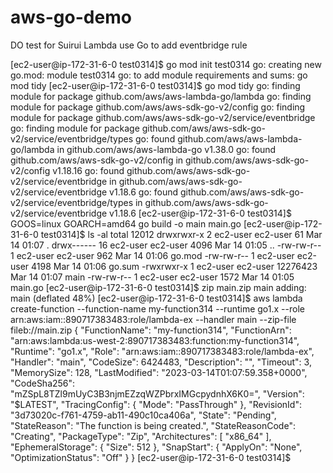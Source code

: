 # aws-go-demo
DO test for Suirui Lambda use Go to add eventbridge rule

[ec2-user@ip-172-31-6-0 test0314]$ go mod init test0314
go: creating new go.mod: module test0314
go: to add module requirements and sums:
        go mod tidy
[ec2-user@ip-172-31-6-0 test0314]$ go mod tidy
go: finding module for package github.com/aws/aws-lambda-go/lambda
go: finding module for package github.com/aws/aws-sdk-go-v2/config
go: finding module for package github.com/aws/aws-sdk-go-v2/service/eventbridge
go: finding module for package github.com/aws/aws-sdk-go-v2/service/eventbridge/types
go: found github.com/aws/aws-lambda-go/lambda in github.com/aws/aws-lambda-go v1.38.0
go: found github.com/aws/aws-sdk-go-v2/config in github.com/aws/aws-sdk-go-v2/config v1.18.16
go: found github.com/aws/aws-sdk-go-v2/service/eventbridge in github.com/aws/aws-sdk-go-v2/service/eventbridge v1.18.6
go: found github.com/aws/aws-sdk-go-v2/service/eventbridge/types in github.com/aws/aws-sdk-go-v2/service/eventbridge v1.18.6
[ec2-user@ip-172-31-6-0 test0314]$ GOOS=linux GOARCH=amd64 go build -o main main.go
[ec2-user@ip-172-31-6-0 test0314]$ ls -al
total 12012
drwxrwxr-x  2 ec2-user ec2-user       61 Mar 14 01:07 .
drwx------ 16 ec2-user ec2-user     4096 Mar 14 01:05 ..
-rw-rw-r--  1 ec2-user ec2-user      962 Mar 14 01:06 go.mod
-rw-rw-r--  1 ec2-user ec2-user     4198 Mar 14 01:06 go.sum
-rwxrwxr-x  1 ec2-user ec2-user 12276423 Mar 14 01:07 main
-rw-rw-r--  1 ec2-user ec2-user     1572 Mar 14 01:05 main.go
[ec2-user@ip-172-31-6-0 test0314]$ zip main.zip main
  adding: main (deflated 48%)
[ec2-user@ip-172-31-6-0 test0314]$ aws lambda create-function --function-name my-function314 --runtime go1.x --role arn:aws:iam::890717383483:role/lambda-ex --handler main --zip-file fileb://main.zip
{
    "FunctionName": "my-function314",
    "FunctionArn": "arn:aws:lambda:us-west-2:890717383483:function:my-function314",
    "Runtime": "go1.x",
    "Role": "arn:aws:iam::890717383483:role/lambda-ex",
    "Handler": "main",
    "CodeSize": 6424483,
    "Description": "",
    "Timeout": 3,
    "MemorySize": 128,
    "LastModified": "2023-03-14T01:07:59.358+0000",
    "CodeSha256": "mZSpL8TZl9mUyC3B3njmEZzqWZPbrxIMGcpydnhX6K0=",
    "Version": "$LATEST",
    "TracingConfig": {
        "Mode": "PassThrough"
    },
    "RevisionId": "3d73020c-f761-4759-ab11-490c10ca406a",
    "State": "Pending",
    "StateReason": "The function is being created.",
    "StateReasonCode": "Creating",
    "PackageType": "Zip",
    "Architectures": [
        "x86_64"
    ],
    "EphemeralStorage": {
        "Size": 512
    },
    "SnapStart": {
        "ApplyOn": "None",
        "OptimizationStatus": "Off"
    }
}
[ec2-user@ip-172-31-6-0 test0314]$
